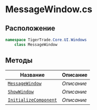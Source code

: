 
# MessageWindow.cs
## Расположение
```csharp
namespace TigerTrade.Core.UI.Windows  
    class MessageWindow
```

## Методы
| Название | Описание |
| --- | --- |
| [`MessageWindow`](./metody/MessageWindow.md) | *Описание* |
| [`ShowWindow`](./metody/ShowWindow.md) | *Описание* |
| [`InitializeComponent`](./metody/InitializeComponent.md) | *Описание* |
